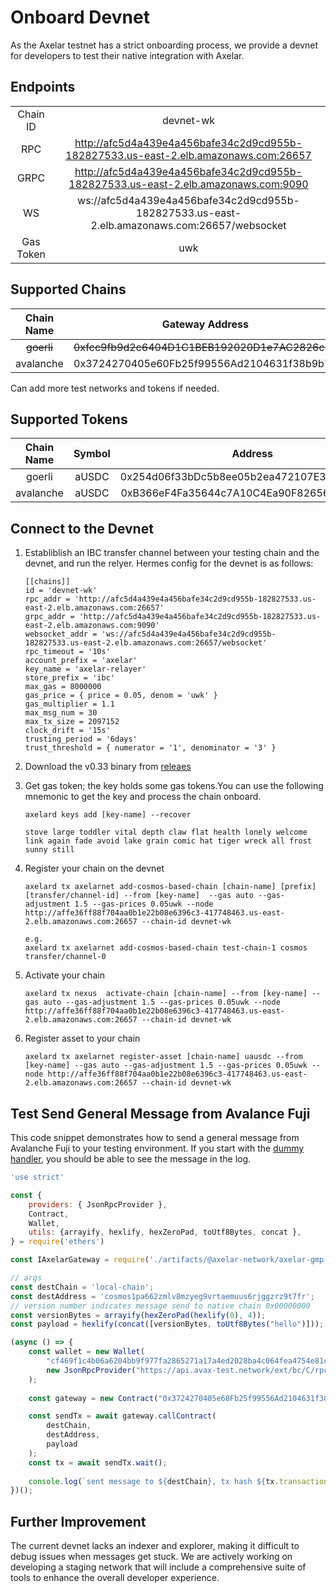 # Onboard Devnet
As the Axelar testnet has a strict onboarding process, we provide a devnet for developers to test their native integration with Axelar.

## Endpoints
|          |       |
| :---:    | :---: |
| Chain ID | devnet-wk | 
| RPC | http://afc5d4a439e4a456bafe34c2d9cd955b-182827533.us-east-2.elb.amazonaws.com:26657 |
| GRPC | http://afc5d4a439e4a456bafe34c2d9cd955b-182827533.us-east-2.elb.amazonaws.com:9090 |
| WS  | ws://afc5d4a439e4a456bafe34c2d9cd955b-182827533.us-east-2.elb.amazonaws.com:26657/websocket |
| Gas Token | uwk|

## Supported Chains
| Chain Name | Gateway Address |
| :---:     | :---: |
| ~~goerli~~    | ~~0xfcc9fb9d2c6404D1C1BEB192020D1e7AC2826c8d~~ |
| avalanche | 0x3724270405e60Fb25f99556Ad2104631f38b9b79 |

Can add more test networks and tokens if needed.

## Supported Tokens
| Chain Name | Symbol | Address |
| :---:     | :---: | :---: |
| goerli    | aUSDC | 0x254d06f33bDc5b8ee05b2ea472107E300226659A |
| avalanche | aUSDC | 0xB366eF4Fa35644c7A10C4Ea90F826562475f66e0 |

## Connect to the Devnet
1. Establiblish an IBC transfer channel between your testing chain and the devnet, and run the relyer. Hermes config for the devnet is as follows:
    ```
    [[chains]]
    id = 'devnet-wk'
    rpc_addr = 'http://afc5d4a439e4a456bafe34c2d9cd955b-182827533.us-east-2.elb.amazonaws.com:26657'
    grpc_addr = 'http://afc5d4a439e4a456bafe34c2d9cd955b-182827533.us-east-2.elb.amazonaws.com:9090'
    websocket_addr = 'ws://afc5d4a439e4a456bafe34c2d9cd955b-182827533.us-east-2.elb.amazonaws.com:26657/websocket'
    rpc_timeout = '10s'
    account_prefix = 'axelar'
    key_name = 'axelar-relayer'
    store_prefix = 'ibc'
    max_gas = 8000000
    gas_price = { price = 0.05, denom = 'uwk' }
    gas_multiplier = 1.1
    max_msg_num = 30
    max_tx_size = 2097152
    clock_drift = '15s'
    trusting_period = '6days'
    trust_threshold = { numerator = '1', denominator = '3' }
    ```
2. Download the v0.33 binary from [releaes](https://github.com/axelarnetwork/axelar-core/releases/tag/v0.33.0)

3. Get gas token; the key holds some gas tokens.You can use the following mnemonic to get the key and process the chain onboard.
    ```
    axelard keys add [key-name] --recover 
    
    stove large toddler vital depth claw flat health lonely welcome link again fade avoid lake grain comic hat tiger wreck all frost sunny still
    ```

4. Register your chain on the devnet
    ````
    axelard tx axelarnet add-cosmos-based-chain [chain-name] [prefix] [transfer/channel-id] --from [key-name]  --gas auto --gas-adjustment 1.5 --gas-prices 0.05uwk --node http://affe36ff88f704aa0b1e22b08e6396c3-417748463.us-east-2.elb.amazonaws.com:26657 --chain-id devnet-wk

    e.g.
    axelard tx axelarnet add-cosmos-based-chain test-chain-1 cosmos transfer/channel-0
    ````
5. Activate your chain
    ````
    axelard tx nexus  activate-chain [chain-name] --from [key-name] --gas auto --gas-adjustment 1.5 --gas-prices 0.05uwk --node http://affe36ff88f704aa0b1e22b08e6396c3-417748463.us-east-2.elb.amazonaws.com:26657 --chain-id devnet-wk
    ````
6. Register asset to your chain
    ````
    axelard tx axelarnet register-asset [chain-name] uausdc --from [key-name] --gas auto --gas-adjustment 1.5 --gas-prices 0.05uwk --node http://affe36ff88f704aa0b1e22b08e6396c3-417748463.us-east-2.elb.amazonaws.com:26657 --chain-id devnet-wk
    ````

## Test Send General Message from Avalance Fuji

This code snippet demonstrates how to send a general message from Avalanche Fuji to your testing environment. If you start with the [dummy handler](./sample-middleware/dummy_handler.go), you should be able to see the message in the log.

```js
'use strict'

const {
    providers: { JsonRpcProvider },
    Contract,
    Wallet,
    utils: {arrayify, hexlify, hexZeroPad, toUtf8Bytes, concat },
} = require('ethers')

const IAxelarGateway = require('./artifacts/@axelar-network/axelar-gmp-sdk-solidity/contracts/interfaces/IAxelarGateway.sol/IAxelarGateway.json');

// args
const destChain = 'local-chain';
const destAddress = 'cosmos1pa662zmlv8mzyeg9vrtaemuus6rjggzrz9t7fr';
// version number indicates message send to native chain 0x00000000
const versionBytes = arrayify(hexZeroPad(hexlify(0), 4));
const payload = hexlify(concat([versionBytes, toUtf8Bytes("hello")]));

(async () => {
    const wallet = new Wallet(
        "cf469f1c4b06a6204bb9f977fa2865271a17a4ed2028ba4c064fea4754e81c83",
        new JsonRpcProvider("https://api.avax-test.network/ext/bc/C/rpc"),
    );
    
    const gateway = new Contract("0x3724270405e60Fb25f99556Ad2104631f38b9b79", IAxelarGateway.abi, wallet);

    const sendTx = await gateway.callContract(
        destChain, 
        destAddress,
        payload
    );
    const tx = await sendTx.wait();
    
    console.log(`sent message to ${destChain}, tx hash ${tx.transactionHash}`);
})();
``` 

## Further Improvement
The current devnet lacks an indexer and explorer, making it difficult to debug issues when messages get stuck. We are actively working on developing a staging network that will include a comprehensive suite of tools to enhance the overall developer experience. 